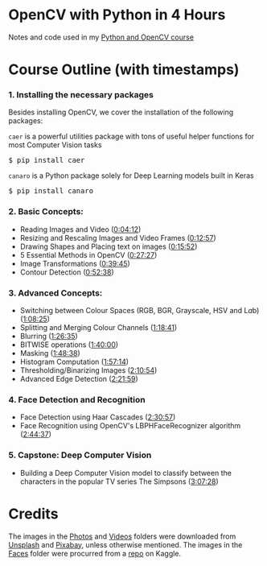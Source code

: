 # OpenCV with Python in 4 Hours
Notes and code used in my [Python and OpenCV course](https://youtu.be/gLDJEY49M38)

# Course Outline (with timestamps)
### 1. Installing the necessary packages
Besides installing OpenCV, we cover the installation of the following packages:

`caer` is a powerful utilities package with tons of useful helper functions for most Computer Vision tasks
<pre>$ pip install caer</pre>

`canaro` is a Python package solely for Deep Learning models built in Keras
<pre>$ pip install canaro</pre>


### 2. Basic Concepts:
- Reading Images and Video ([0:04:12](https://www.youtube.com/watch?v=gLDJEY49M38&t=252s))
- Resizing and Rescaling Images and Video Frames ([0:12:57](https://www.youtube.com/watch?v=gLDJEY49M38&t=777s))
- Drawing Shapes and Placing text on images ([0:15:52](https://www.youtube.com/watch?v=gLDJEY49M38&t=952s))
- 5 Essential Methods in OpenCV ([0:27:27](https://www.youtube.com/watch?v=gLDJEY49M38&t=1647s))
- Image Transformations ([0:39:45](https://www.youtube.com/watch?v=gLDJEY49M38&t=2385s))
- Contour Detection ([0:52:38](https://www.youtube.com/watch?v=gLDJEY49M38&t=3158s))
    
### 3. Advanced Concepts:
- Switching between Colour Spaces (RGB, BGR, Grayscale, HSV and L*a*b) ([1:08:25](https://www.youtube.com/watch?v=gLDJEY49M38&t=4105s))
- Splitting and Merging Colour Channels ([1:18:41](https://www.youtube.com/watch?v=gLDJEY49M38&t=4721s))
- Blurring ([1:26:35](https://www.youtube.com/watch?v=gLDJEY49M38&t=5195s))
- BITWISE operations ([1:40:00](https://www.youtube.com/watch?v=gLDJEY49M38&t=6000s))
- Masking ([1:48:38](https://www.youtube.com/watch?v=gLDJEY49M38&t=6518s))
- Histogram Computation ([1:57:14](https://www.youtube.com/watch?v=gLDJEY49M38&t=7034s))
- Thresholding/Binarizing Images ([2:10:54](https://www.youtube.com/watch?v=gLDJEY49M38&t=7854s))
- Advanced Edge Detection ([2:21:59](https://www.youtube.com/watch?v=gLDJEY49M38&t=8519s))
    
### 4. Face Detection and Recognition
- Face Detection using Haar Cascades ([2:30:57](https://www.youtube.com/watch?v=gLDJEY49M38&t=9057s))
- Face Recognition using OpenCV's LBPHFaceRecognizer algorithm ([2:44:37](https://www.youtube.com/watch?v=gLDJEY49M38&t=9877s))
    
### 5. Capstone: Deep Computer Vision
- Building a Deep Computer Vision model to classify between the characters in the popular TV series The Simpsons ([3:07:28](https://www.youtube.com/watch?v=gLDJEY49M38&t=11248s))

# Credits
The images in the [Photos](https://github.com/jasmcaus/opencv-course/tree/master/Resources/Photos) and [Videos](https://github.com/jasmcaus/opencv-course/tree/master/Resources/Videos) folders were downloaded from [Unsplash](http://unsplash.com) and [Pixabay](http://pixabay.com), unless otherwise mentioned.
The images in the [Faces](https://github.com/jasmcaus/opencv-course/tree/master/Resources/Faces) folder were procurred from a [repo](https://www.kaggle.com/dansbecker/5-celebrity-faces-dataset) on Kaggle.
